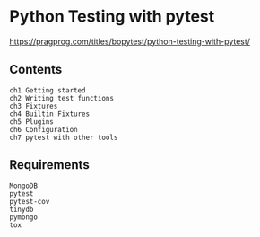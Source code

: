 # Python Testing with pytest

https://pragprog.com/titles/bopytest/python-testing-with-pytest/

## Contents

```
ch1 Getting started
ch2 Writing test functions
ch3 Fixtures
ch4 Builtin Fixtures
ch5 Plugins
ch6 Configuration
ch7 pytest with other tools
```

## Requirements

```
MongoDB
pytest
pytest-cov
tinydb
pymongo
tox
```